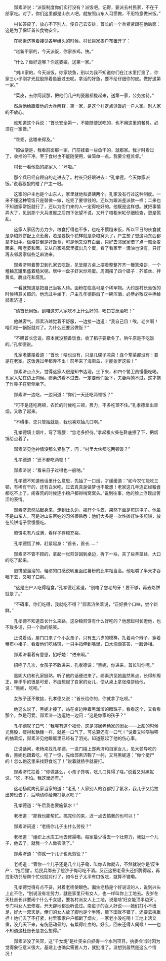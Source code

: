 　　郧素济说：“派饭制度你们实行没有？派饭吧。记得，要派去村民家，不在干部家吃。对了，你们这里都是山东人吧，就按照山东人习惯做，不用特意做米饭。”

　　村长答应了，放心不下别人，便自己去安排，首长的一个兵紧紧跟在他后面：这是为了保证首长食物安全。

　　在郧素济等着接见各甲组头的时候。村长挨家挨户布置开了：

　　“赵新甲家的，今天派饭，你家杀鸡，快。”

　　“什么？做好送哪？你这婆娘，送第一家。”

　　“刘川家的，今天派饭，你家烧鱼，别以为我不知道你们在江水里打渔了，你家三小子刚才光屁股拎着鱼篓过去呢。拿活的好鱼，要不给仔细你的皮。做好送第一家。”

　　“菜皮，去你阿叔那，把他们几户的瓷器都拢起来，送第一家，公务接待。”

　　然后他给跟着他的大兵解释：第一家，是这个村定点派饭的一户人家。别人家的不放心。

　　谁知道这个兵说：“首长安全第一，不能随便送吃的，也不用这里的餐具。必须在一家做。”

　　“乖乖，这哪来得及。”

　　“照做便是，我看前面那一家，门前挂着一些鱼干的，就那家。我才时看过了，收拾的干净。至于食材也不能随便用，做简单一点。我要全程监督。”

　　村长一看他指的那家人：“坏啦。”

　　那个兵已经自顾自的走进去了。村长只好跟进去：“孔孝德，今天你家派饭。”说着狠狠的瞪了户主一眼。

　　这家的户主也是个山东人，家里就他和婆姨两个。孔家没有行过这种制度。一来不懂这种管饭只是替做一做，吃完了要领钱的。还以为跟派差派款一样；二来也不知道家常饭就行了，还以为衙门来的人一定得吃好的。他既是这样想。就把事情弄大了，见到那个大兵进屋之后四下张望不说，又开了粮柜米缸仔细检查，更是慌乱。

　　这家人家因为劳力少，粮食打得也不多，也吃不惯糙米饭，所以平日的伙食就是杂粮煎饼配上点葱酱，若是要换个花样就是杂粮窝头了，户主想了想这两东西都拿不出手。做烙饼倒是好饭食，可是他又没有白面，只好去邻居家借了点一瓢全麦面来，叫老婆和面。又从自家鸡窝里摸出几个蛋，看了看家里一滴油也没有，只好再去邻居家借些芝麻油来。

　　郧素济带着警卫到孔家去吃饭，见堂屋方桌上摆着整整齐齐一簸箕烙饼，一个粗釉瓦罐里盛着糙米粥。居中一盘子虾米炒鸡蛋。周围摆了四个碟子：芥菜丝、拌黄瓜，腌韭花和腐乳。

　　一看就知道是把自己当客人待。面粉在临高可是个稀罕物。大约是村长派饭的时候特意关照的。他洗过手坐下，户主孔孝德斟舀了一碗浑酒，必恭必敬双手捧给郧素济道：

　　“请首长用饭。到咱这穷人家吃不上什么好的，喝口甘蔗酒吧！”

　　他越客气。郧素济越觉着不舒服，一边接一边道：“我自己舀！唉，老乡啊！咱们吃一锅饭就对了。为什么还要另做饭？”

　　“不瞒首长您说，原本就没预备饭食。收了稻子要歇冬了。晌午原是不吃饭的。”孔孝德说。

　　孔家老婆接着道：“首长！啥也没有，只是几碟子凉菜！连个荤菜都没有！要是在老家。这饭连过年都弄不出！前年来了海南岛，才能张罗这些！”

　　郧素济点点头，觉得这家人很是知书达理，坐下来，和四个警卫员慢慢吃喝。孔家人站在边上伺候。郧素济看不过去，一定要他们坐下，夫妻两拗不过，这才拖了竹凳子在旁侧坐下。

　　郧素济一边吃，一边问道：“你们一天还吃两顿饭？”

　　“可不是还吃两顿，农忙的时候吃三顿，费力，不多吃顶不住。”孔孝德拿出旱烟，又收了起来。

　　“不碍事，您只管抽就是，我也喜欢抽几口咧。”

　　孔孝德填上烟叶，弯了弯腰：“您老多担待。”拿起根火柴在鞋底擦了下，把烟锅给点着了。

　　郧素济见他神情没那么紧张了，问：“村里大伙都吃两顿饭？”

　　孔孝德道：“还不都吃两顿！”

　　郧素济说：“看来日子过得也一般呐。”

　　孔孝德不知道他话里什么意思，先抽了一口烟，才缓缓道：“如今农忙能吃三顿，有稀有干的，还有白米吃。过去真真是做梦也不敢想！老家这几年连正经粮食都吃不上了。闹春荒的时候连小粮户都得啃窝窝头。”说到往事，他的脸上浮现出苦涩的表情。

　　郧素济忽然站起身来，走到灶头边，揭开个斗笠，果然下面是煎饼屯子。他虽不是山东人，可是对山东百姓的习俗很熟悉：他们大多是一次性摊好许多煎饼，放在煎饼屯子里慢慢吃。

　　煎饼屯有八成满，看样子存粮充裕。

　　孔孝德慌了神，赶紧起身：“首长，首长……”

　　郧素济不管不顾的，拿起一张煎饼回到桌边，折下一块，夹了些荠菜丝，大口的吃了起来。

　　煎饼酸溜溜的，粗砺的口感说明里面红薯粉的比率相当高。他咀嚼了半天才吞咽下去，又喝了口粥。

　　“这是庄户人吃得粗食，”孔孝德赶紧道，“别咯了您老的牙！要不够，再去烙饼就是了。”

　　“不碍事，你们吃得，我就吃不得？”郧素济笑着说，“正好换个口味，尝个新鲜。”

　　孔孝德不知道首长什么来路，这杂粮煎饼有什么好吃的？他想起村长瞪他，也不敢多话，只一个劲的赔笑。

　　正说着话，屋门口来了个小女孩子，只有五六岁的模样，扎着两个辫子，穿着粗布小褂子，看着他们吃烙饼，一只手指伸到嘴里，口水滴滴答答，一脸馋相。

　　郧素济看着有意思，招呼她：“进来啊。”

　　招呼了几次，女孩子不敢进来，孔孝德说：“黑妮，你进来，首长叫你呢。”

　　黑妮大约和孔家挺熟，听了他的话便进来了。郧素济见她虽然黑点，长得却周正，胖乎乎的很是可爱，不由想起了自家的女儿，便从桌上拿张烙饼给他，说：“黑妮，吃吧。”

　　女孩子还不敢接，孔孝德又说：“首长给你的，你就拿了吃呗。”

　　他这么说了，黑妮才接了，站在桌边睁着黑溜溜的眼珠子，看看这个，又看看那个，煞是可爱。郧素济一边逗她一边问：“这是你家的孩子？”

　　孔孝德叹了口气：“我哪有这个福份，这是邻居老杨家的闺女――上船的时候光屁股，瘦得和骷髅一样，就差一口气了。可总算还有一口气！”说着又啪嗒啪嗒的抽着烟，郧素济见他眼眶里已经有了泪光。知道惹起了他的伤心事。

　　正说话间，老杨来找孔孝德，一进门碰上郧素济和自家女儿，见大领导吃的香，黑妮也跟着吃，吃了一惊，先给郧素济鞠了一躬，又骂黑妮道：“你个挺尸的！怎么跑这里来找野食吃了！”说着就扬手就要打。

　　郧素济忙拦着：“你做甚么，小孩子馋嘴，吃几口算得了啥。”说着又对黑妮说，“吃，不怕。我这里还有。”

　　这老杨就向孔家当家的道：“老孔！人家别人的谷都打了氨水，我儿子又给拉出劳役去了，后晌请你给俺打氨水吧？”

　　孔孝德道：“午后我也要施氨水！”

　　老杨道：“那我也能帮忙。搞完你的来，迟一点去搞我的也可以！”

　　郧素济问道：“老杨你儿子出什么劳役？”

　　老杨道：“组织上水库工地去修渠嘞。每家最少得去一个壮劳力，我就一个儿子，他去了，就我一个人做农活了。”

　　郧素济道：“你就一个儿子也派劳役？”

　　老杨道：“管你一个儿子还是几个儿子嘞，叫你去你就去，不然就说你是‘反生产’、‘拖后腿’。给民兵绑去了挖沙子俺可吃不消。反正这把老骨头还折腾得起，再找街坊邻居帮个忙也就对付了，如今日子太平有口饭吃，就算不错嘞。

　　孔孝德觉得有点不妥，对着老杨使眼色。偏生老杨是个好说话的人，说到兴头上止不住，“别说没有壮劳力，就是家里只有女人，也一样叫你上工地去。去岁冬天杜首长非要闹个什么千女堤，要各村派女人上工地，说是啥‘妇女能顶半边天’。专门叫女人去修堤，开天辟地都没听说过。南蛮子的女人好说――她们打小不缠足，好大一双天足。俺们的女人放了脚也是个半残，能下田就不错了，还要去挑重担！她们去了不打紧，村里家家户户都断了烟火，一家老小没吃喝！工地上活又重，没几天下来，有伤筋动骨的，有累得吐血的。好么，回来还得人伺候！――也不知道这杜首长是怎么想得。”

　　郧素济没了笑容，这“千女堤”是杜雯亲自抓得一个水利项目。执委会当时因为觉得象征意义很大，基建上也确实需要人力，就批准了。没想到居然是这么个情况！

